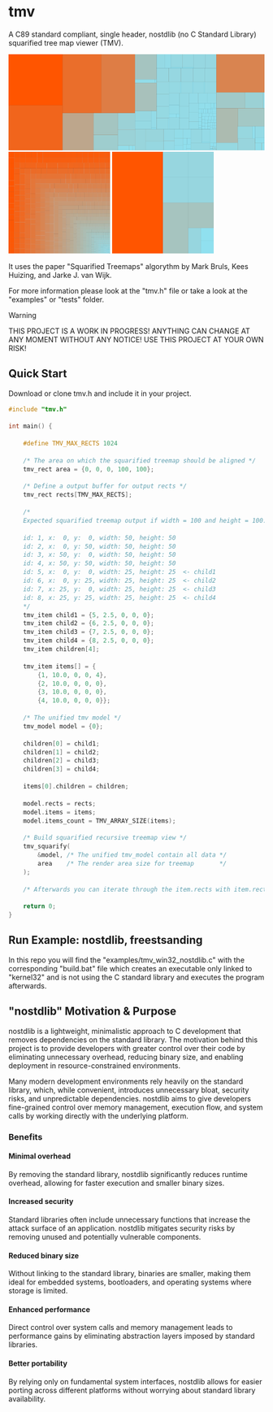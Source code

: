 # tmv
A C89 standard compliant, single header, nostdlib (no C Standard Library) squarified tree map viewer (TMV).

<p align="left">
  <img src="assets/tmv_files.png" alt="File Explorer Treemap" width="600" />
  <img src="assets/tmv_linear.png" alt="Linear Treemap" width="200" height="200" />
  <img src="assets/tmv_weighted.png" alt="Weighted/Nested Treemap" width="200" height="200" />
</p>

It uses the paper "Squarified Treemaps" algorythm by Mark Bruls, Kees Huizing, and Jarke J. van Wijk.

For more information please look at the "tmv.h" file or take a look at the "examples" or "tests" folder.

> [!WARNING]
> THIS PROJECT IS A WORK IN PROGRESS! ANYTHING CAN CHANGE AT ANY MOMENT WITHOUT ANY NOTICE! USE THIS PROJECT AT YOUR OWN RISK!

## Quick Start

Download or clone tmv.h and include it in your project.

```C
#include "tmv.h"

int main() {

    #define TMV_MAX_RECTS 1024

    /* The area on which the squarified treemap should be aligned */
    tmv_rect area = {0, 0, 0, 100, 100};

    /* Define a output buffer for output rects */
    tmv_rect rects[TMV_MAX_RECTS];

    /*
    Expected squarified treemap output if width = 100 and height = 100:

    id: 1, x:  0, y:  0, width: 50, height: 50
    id: 2, x:  0, y: 50, width: 50, height: 50
    id: 3, x: 50, y:  0, width: 50, height: 50
    id: 4, x: 50, y: 50, width: 50, height: 50
    id: 5, x:  0, y:  0, width: 25, height: 25  <- child1
    id: 6, x:  0, y: 25, width: 25, height: 25  <- child2
    id: 7, x: 25, y:  0, width: 25, height: 25  <- child3
    id: 8, x: 25, y: 25, width: 25, height: 25  <- child4
    */
    tmv_item child1 = {5, 2.5, 0, 0, 0};
    tmv_item child2 = {6, 2.5, 0, 0, 0};
    tmv_item child3 = {7, 2.5, 0, 0, 0};
    tmv_item child4 = {8, 2.5, 0, 0, 0};
    tmv_item children[4];

    tmv_item items[] = {
        {1, 10.0, 0, 0, 4},
        {2, 10.0, 0, 0, 0},
        {3, 10.0, 0, 0, 0},
        {4, 10.0, 0, 0, 0}};

    /* The unified tmv model */
    tmv_model model = {0};

    children[0] = child1;
    children[1] = child2;
    children[2] = child3;
    children[3] = child4;

    items[0].children = children;

    model.rects = rects;
    model.items = items;
    model.items_count = TMV_ARRAY_SIZE(items);

    /* Build squarified recursive treemap view */
    tmv_squarify(
        &model, /* The unified tmv_model contain all data */
        area    /* The render area size for treemap       */
    );

    /* Afterwards you can iterate through the item.rects with item.rects_count */

    return 0;
}
```

## Run Example: nostdlib, freestsanding

In this repo you will find the "examples/tmv_win32_nostdlib.c" with the corresponding "build.bat" file which
creates an executable only linked to "kernel32" and is not using the C standard library and executes the program afterwards.

## "nostdlib" Motivation & Purpose

nostdlib is a lightweight, minimalistic approach to C development that removes dependencies on the standard library. The motivation behind this project is to provide developers with greater control over their code by eliminating unnecessary overhead, reducing binary size, and enabling deployment in resource-constrained environments.

Many modern development environments rely heavily on the standard library, which, while convenient, introduces unnecessary bloat, security risks, and unpredictable dependencies. nostdlib aims to give developers fine-grained control over memory management, execution flow, and system calls by working directly with the underlying platform.

### Benefits

#### Minimal overhead
By removing the standard library, nostdlib significantly reduces runtime overhead, allowing for faster execution and smaller binary sizes.

#### Increased security
Standard libraries often include unnecessary functions that increase the attack surface of an application. nostdlib mitigates security risks by removing unused and potentially vulnerable components.

#### Reduced binary size
Without linking to the standard library, binaries are smaller, making them ideal for embedded systems, bootloaders, and operating systems where storage is limited.

#### Enhanced performance
Direct control over system calls and memory management leads to performance gains by eliminating abstraction layers imposed by standard libraries.

#### Better portability
By relying only on fundamental system interfaces, nostdlib allows for easier porting across different platforms without worrying about standard library availability.
